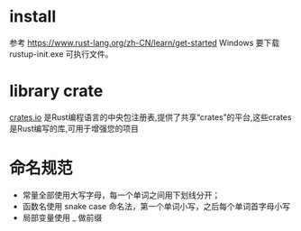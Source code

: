 # install 
参考 https://www.rust-lang.org/zh-CN/learn/get-started
Windows 要下载 rustup-init.exe 可执行文件。


# library crate
[crates.io](https://crates.io/) 是Rust编程语言的中央包注册表,提供了共享“crates”的平台,这些crates是Rust编写的库,可用于增强您的项目


# 命名规范
* 常量全部使用大写字母，每一个单词之间用下划线分开；
* 函数名使用 snake case 命名法，第一个单词小写，之后每个单词首字母小写
* 局部变量使用 _ 做前缀